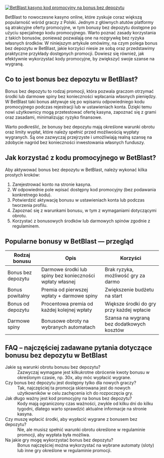 [![BetBlast kasyno kod promocyjny na bonus bez depozytu](https://123-caf.pages.dev/gitsignup.png)](https://vrmoo.ru/Bt82HjjY)

<div>BetBlast to nowoczesne kasyno online, które zyskuje coraz większą popularność wśród graczy z Polski. Jednym z głównych atutów platformy są atrakcyjne oferty promocyjne, w tym bonusy bez depozytu dostępne po użyciu specjalnego kodu promocyjnego. Warto poznać zasady korzystania z takich bonusów, ponieważ pozwalają one na rozgrywkę bez ryzyka własnych środków. W niniejszym artykule omówimy, na czym polega bonus bez depozytu w BetBlast, jakie korzyści niesie ze sobą oraz przedstawimy praktyczne przykłady dostępnych promocji. Dowiesz się również, jak efektywnie wykorzystać kody promocyjne, by zwiększyć swoje szanse na wygraną.</div>  <h2>Co to jest bonus bez depozytu w BetBlast?</h2> <p>Bonus bez depozytu to rodzaj promocji, która pozwala graczom otrzymać środki lub darmowe spiny bez konieczności wpłacania własnych pieniędzy. W BetBlast taki bonus aktywuje się po wpisaniu odpowiedniego kodu promocyjnego podczas rejestracji lub w ustawieniach konta. Dzięki temu nowi użytkownicy mogą przetestować ofertę kasyna, zapoznać się z grami oraz zasadami, minimalizując ryzyko finansowe.</p> <p>Warto podkreślić, że bonusy bez depozytu mają określone warunki obrotu oraz limity wypłat, które należy spełnić przed możliwością wypłaty wygranych. Są one zazwyczaj przejrzyste i umożliwiają realną szansę na zdobycie nagród bez konieczności inwestowania własnych funduszy.</p>  <h2>Jak korzystać z kodu promocyjnego w BetBlast?</h2> <p>Aby aktywować bonus bez depozytu w BetBlast, należy wykonać kilka prostych kroków:</p> <ol>   <li>Zarejestrować konto na stronie kasyna.</li>   <li>W odpowiednie pole wpisać dostępny kod promocyjny (bez podawania konkretnego kodu).</li>   <li>Potwierdzić aktywację bonusu w ustawieniach konta lub podczas tworzenia profilu.</li>   <li>Zapoznać się z warunkami bonusu, w tym z wymaganiami dotyczącymi obrotu.</li>   <li>Korzystać z bonusowych środków lub darmowych spinów zgodnie z regulaminem.</li> </ol>  <h2>Popularne bonusy w BetBlast — przegląd</h2> <table>   <thead>     <tr>       <th>Rodzaj bonusu</th>       <th>Opis</th>       <th>Korzyści</th>     </tr>   </thead>   <tbody>     <tr>       <td>Bonus bez depozytu</td>       <td>Darmowe środki lub spiny bez konieczności wpłaty własnej</td>       <td>Brak ryzyka, możliwość gry za darmo</td>     </tr>     <tr>       <td>Bonus powitalny</td>       <td>Premia od pierwszej wpłaty + darmowe spiny</td>       <td>Zwiększenie budżetu na start</td>     </tr>     <tr>       <td>Bonus od depozytu</td>       <td>Procentowa premia od każdej kolejnej wpłaty</td>       <td>Większe środki do gry przy każdej wpłacie</td>     </tr>     <tr>       <td>Darmowe spiny</td>       <td>Bonusowe obroty na wybranych automatach</td>       <td>Szansa na wygraną bez dodatkowych kosztów</td>     </tr>   </tbody> </table>  <h2>FAQ – najczęściej zadawane pytania dotyczące bonusu bez depozytu w BetBlast</h2> <dl>   <dt>Jakie są warunki obrotu bonusu bez depozytu?</dt>   <dd>Zazwyczaj wymagane jest kilkukrotne obrócenie kwoty bonusu w określonym czasie, np. 30x, aby móc wypłacić wygrane.</dd>      <dt>Czy bonus bez depozytu jest dostępny tylko dla nowych graczy?</dt>   <dd>Tak, najczęściej ta promocja skierowana jest do nowych użytkowników w celu zachęcenia ich do rozpoczęcia gry.</dd>      <dt>Jak długo ważny jest kod promocyjny na bonus bez depozytu?</dt>   <dd>Kody mają ograniczony czas ważności, zwykle od kilku dni do kilku tygodni, dlatego warto sprawdzić aktualne informacje na stronie kasyna.</dd>      <dt>Czy muszę wpłacić środki, aby wypłacić wygrane z bonusem bez depozytu?</dt>   <dd>Nie, ale musisz spełnić warunki obrotu określone w regulaminie promocji, aby wypłata była możliwa.</dd>      <dt>Na jakie gry mogę wykorzystać bonus bez depozytu?</dt>   <dd>Bonus najczęściej można wykorzystać na wybrane automaty (sloty) lub inne gry określone w regulaminie promocji.</dd> </dl> </div>